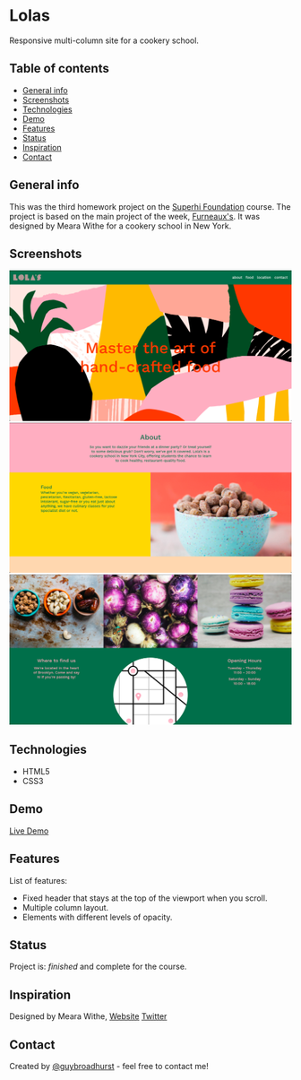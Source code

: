 # Lolas
Responsive multi-column site for a cookery school.
## Table of contents
* [General info](#general-info)
* [Screenshots](#screenshots)
* [Technologies](#technologies)
* [Demo](#demo)
* [Features](#features)
* [Status](#status)
* [Inspiration](#inspiration)
* [Contact](#contact)

## General info
This was the third homework project on the [Superhi Foundation](https://superhi.com/courses/html-css-javascript-foundation) course. The project is based on the main project of the week, [Furneaux's](https://github.com/guybroadhurst/furneauxs/). It was designed by Meara Withe for a cookery school in New York.

## Screenshots
![Example screenshot 1](./img/screenshots/screenshot1.png)
![Example screenshot 2](./img/screenshots/screenshot2.png)
![Example screenshot 3](./img/screenshots/screenshot3.png)

## Technologies
* HTML5 
* CSS3

## Demo
[Live Demo](https://guybroadhurst.github.io/lolas/)

## Features
List of features:
* Fixed header that stays at the top of the viewport when you scroll.
* Multiple column layout.
* Elements with different levels of opacity.

## Status
Project is: _finished_ and complete for the course.

## Inspiration
Designed by Meara Withe, [Website](http://www.mearawithe.co/) [Twitter](https://twitter.com/mearawithe)
 
## Contact
Created by [@guybroadhurst](https://www.guybroadhurst.co.uk/) - feel free to contact me!